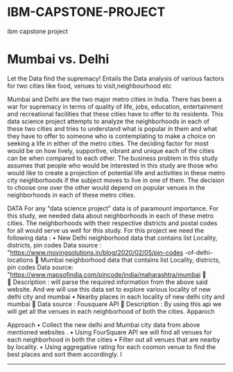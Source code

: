 # IBM-CAPSTONE-PROJECT
ibm capstone project
# Mumbai vs. Delhi
Let the Data find the supremacy!
Entails the Data analysis of various factors for two cities like food, venues to   visit,neighbourhood etc

Mumbai and Delhi are the two major metro cities in India. There has been a war for supremacy in terms of quality of life, jobs, education, entertainment and recreational facilities that these cities have to offer to its residents. This   data science project  attempts to analyze the neighborhoods in each of these two cities and tries to understand what is popular in them and what they have to offer to someone who is contemplating to make a choice on seeking a life in either of the metro cities.
The deciding factor for most would be on how lively, supportive, vibrant and unique each of the cities can be when compared to each other.
 The business problem in this study assumes that people who would be interested in this study are those who would like to create a projection of potential life and activities in these metro city neighborhoods if the subject moves to live in one of them. The decision to choose one over the other would depend on popular venues in the neighborhoods in each of these metro cities.


DATA
For any “data science project” data is of paramount importance. For this study, we needed data about neighborhoods in each of these metro cities. The neighborhoods with their respective districts and postal codes for all  would serve us well for this study. 
For this project we need the following data :
•	New Delhi  neighborhood  data that contains list Locality, districts, pin codes
        Data source : "https://www.movingsolutions.in/blog/2020/02/05/pin-codes  -of-delhi-locations
	 Mumbai neighborhood  data that contains list Locality, districts, pin codes
Data source: "https://www.mapsofindia.com/pincode/india/maharashtra/mumbai
	
	Description :  will parse the required information from the above said website. And we will use this data set to explore various locality of new delhi city and mumbai
•	Nearby places in each locality of new delhi city and mumbai
	Data source : Fousquare API
	Description : By using this api we will get all the venues in each neighborhood of both the cities.
Apparoch

Approach
•	Collect the new delhi  and Mumbai city data from above mentioned websites .
•	Using FourSquare API we will find all venues for each neighborhood in both the cities
•	Filter out all venues that are nearby by locality.
•	Using aggregative rating for each coomon venue  to find the best places and sort them accordingly.
I



________________________________________

